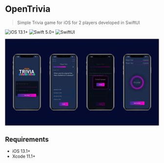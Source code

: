 # OpenTrivia
> Simple Trivia game for iOS for 2 players developed in SwiftUI

![iOS 13.1+](https://img.shields.io/badge/iOS-13.0%2B-red)
![Swift 5.0+](https://img.shields.io/badge/Swift-5.0%2B-orange)
![SwiftUI](https://img.shields.io/badge/UIFramework-SwiftUI-blue)

![OpenTrivia](Screenshots/screenshots.png)

## Requirements

- iOS 13.1+
- Xcode 11.1+
